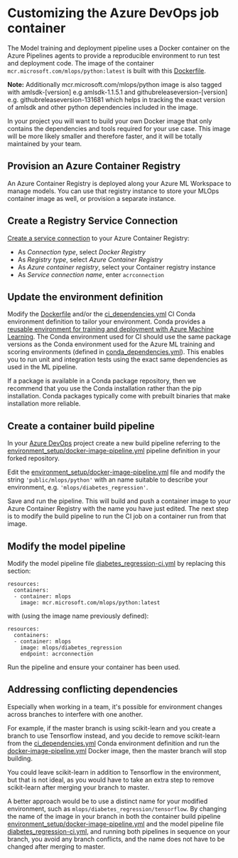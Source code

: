 # Customizing the Azure DevOps job container

The Model training and deployment pipeline uses a Docker container
on the Azure Pipelines agents to provide a reproducible environment
to run test and deployment code.
 The image of the container
`mcr.microsoft.com/mlops/python:latest` is built with this
[Dockerfile](../environment_setup/Dockerfile).

**Note:** Additionally mcr.microsoft.com/mlops/python image is also tagged with amlsdk-[version] e.g amlsdk-1.1.5.1 and githubreleaseversion-[version] e.g. githubreleaseversion-131681 which helps in tracking the exact version of amlsdk and other python dependencies included in the image.

In your project you will want to build your own
Docker image that only contains the dependencies and tools required for your
use case. This image will be more likely smaller and therefore faster, and it
will be totally maintained by your team.

## Provision an Azure Container Registry

An Azure Container Registry is deployed along your Azure ML Workspace to manage models.
You can use that registry instance to store your MLOps container image as well, or
provision a separate instance.

## Create a Registry Service Connection

[Create a service connection](https://docs.microsoft.com/en-us/azure/devops/pipelines/library/service-endpoints?view=azure-devops&tabs=yaml#sep-docreg) to your Azure Container Registry:

- As *Connection type*, select *Docker Registry*
- As *Registry type*, select *Azure Container Registry*
- As *Azure container registry*, select your Container registry instance
- As *Service connection name*, enter `acrconnection`

## Update the environment definition

Modify the [Dockerfile](../environment_setup/Dockerfile) and/or the
[ci_dependencies.yml](../diabetes_regression/ci_dependencies.yml) CI Conda
environment definition to tailor your environment.
Conda provides a [reusable environment for training and deployment with Azure Machine Learning](https://docs.microsoft.com/en-us/azure/machine-learning/how-to-use-environments).
The Conda environment used for CI should use the same package versions as the Conda environment
used for the Azure ML training and scoring environments (defined in [conda_dependencies.yml](../diabetes_regression/conda_dependencies.yml)).
This enables you to run unit and integration tests using the exact same dependencies as used in the ML pipeline.

If a package is available in a Conda package repository, then we recommend that
you use the Conda installation rather than the pip installation. Conda packages
typically come with prebuilt binaries that make installation more reliable.

## Create a container build pipeline

In your [Azure DevOps](https://dev.azure.com) project create a new build
pipeline referring to the
[environment_setup/docker-image-pipeline.yml](../environment_setup/docker-image-pipeline.yml)
pipeline definition in your forked repository.

Edit the [environment_setup/docker-image-pipeline.yml](../environment_setup/docker-image-pipeline.yml) file
and modify the string `'public/mlops/python'` with an name suitable to describe your environment,
e.g. `'mlops/diabetes_regression'`.

Save and run the pipeline. This will build and push a container image to your Azure Container Registry with
the name you have just edited. The next step is to modify the build pipeline to run the CI job on a container
run from that image.

## Modify the model pipeline

Modify the model pipeline file [diabetes_regression-ci.yml](../.pipelines/diabetes_regression-ci.yml) by replacing this section:

```
resources:
  containers:
  - container: mlops
    image: mcr.microsoft.com/mlops/python:latest
```

with (using the image name previously defined):

```
resources:
  containers:
  - container: mlops
    image: mlops/diabetes_regression
    endpoint: acrconnection
```

Run the pipeline and ensure your container has been used.

## Addressing conflicting dependencies

Especially when working in a team, it's possible for environment changes across branches to interfere with one another.

For example, if the master branch is using scikit-learn and you create a branch to use Tensorflow instead, and you
decide to remove scikit-learn from the
[ci_dependencies.yml](../diabetes_regression/ci_dependencies.yml) Conda environment definition
and run the [docker-image-pipeline.yml](../environment_setup/docker-image-pipeline.yml) Docker image,
then the master branch will stop building.

You could leave scikit-learn in addition to Tensorflow in the environment, but that is not ideal, as you would have to take an extra step to remove scikit-learn after merging your branch to master.

A better approach would be to use a distinct name for your modified environment, such as `mlops/diabetes_regression/tensorflow`.
By changing the name of the image in your branch in both the container build pipeline
[environment_setup/docker-image-pipeline.yml](../environment_setup/docker-image-pipeline.yml)
and the model pipeline file
[diabetes_regression-ci.yml](../.pipelines/diabetes_regression-ci.yml),
and running both pipelines in sequence on your branch,
you avoid any branch conflicts, and the name does not have to be changed after merging to master.
